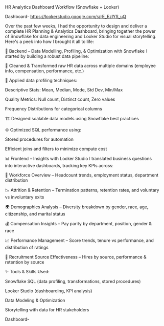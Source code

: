 HR Analytics Dashboard Workflow (Snowflake + Looker)

Dashboard- https://lookerstudio.google.com/s/rE_EzlYS_uQ

Over the past few weeks, I had the opportunity to design and deliver a complete HR Planning & Analytics Dashboard, bringing together the power of Snowflake for data engineering and Looker Studio for visual storytelling. Here's a peek into how I brought it all to life:

🔧 Backend – Data Modelling, Profiling, & Optimization with Snowflake
I started by building a robust data pipeline:

🧹 Cleaned & Transformed raw HR data across multiple domains (employee info, compensation, performance, etc.)

🧠 Applied data profiling techniques:

Descriptive Stats: Mean, Median, Mode, Std Dev, Min/Max

Quality Metrics: Null count, Distinct count, Zero values

Frequency Distributions for categorical columns

🏗️ Designed scalable data models using Snowflake best practices

⚙️ Optimized SQL performance using:

Stored procedures for automation

Efficient joins and filters to minimize compute cost

📊 Frontend – Insights with Looker Studio
I translated business questions into interactive dashboards, tracking key KPIs across:

👥 Workforce Overview – Headcount trends, employment status, department distribution

📉 Attrition & Retention – Termination patterns, retention rates, and voluntary vs involuntary exits

🌍 Demographics Analysis – Diversity breakdown by gender, race, age, citizenship, and marital status

💰 Compensation Insights – Pay parity by department, position, gender & race

📈 Performance Management – Score trends, tenure vs performance, and distribution of ratings

🎯 Recruitment Source Effectiveness – Hires by source, performance & retention by source

✨ Tools & Skills Used:

Snowflake SQL (data profiling, transformations, stored procedures)

Looker Studio (dashboarding, KPI analysis)

Data Modeling & Optimization

Storytelling with data for HR stakeholders

Dashboard-



